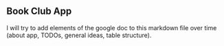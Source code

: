 ## Book Club App

I will try to add elements of the google doc to this markdown file over time (about app, TODOs, general ideas, table structure).